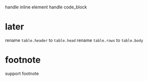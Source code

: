 handle inline element
handle code_block

# later

rename `table.header` to `table.head`
rename `table.rows` to `table.body`

# footnote

support footnote
